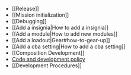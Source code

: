 * [[Release]]
* [[Mission initialization]]
* [[Debugging]]
* [[Add a insignia|How to add a insignia]]
* [[Add a module|How to add new modules]]
* [[Add a loadout|Gear#how-to-gear-up]]
* [[Add a cba setting|How to add a cba setting]]
* [[Composition Development]]
* [Code and development policy](Code-and-development-policy)
* [[Development Procedures]]